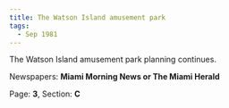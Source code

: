 ```yaml
---  
title: The Watson Island amusement park  
tags:  
  - Sep 1981  
---  
```

  
The Watson Island amusement park planning continues.  
  
Newspapers: **Miami Morning News or The Miami Herald**  
  
Page: **3**, Section: **C** 
